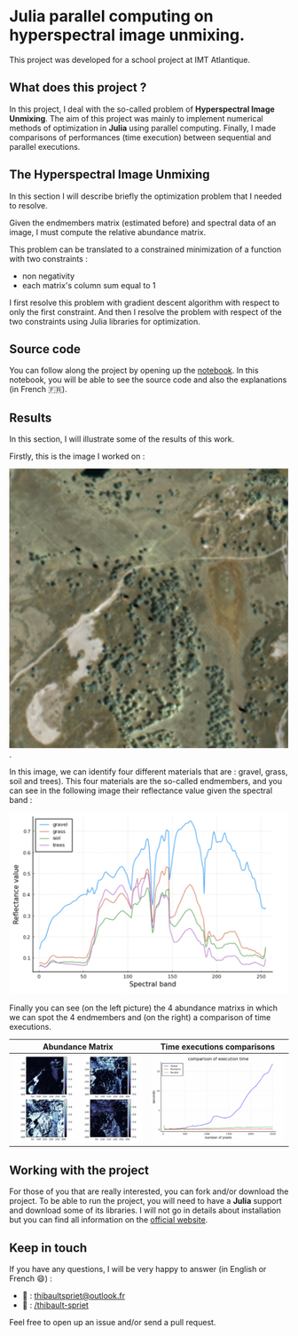 # Julia parallel computing on hyperspectral image unmixing.  

This project was developed for a school project at IMT Atlantique.

## What does this project ?  

In this project, I deal with the so-called problem of **Hyperspectral Image Unmixing**.
The aim of this project was mainly to implement numerical methods of optimization in **Julia** using parallel computing.
Finally, I made comparisons of performances (time execution) between sequential and parallel executions.

## The Hyperspectral Image Unmixing

In this section I will describe briefly the optimization problem that I needed to resolve.

Given the endmembers matrix (estimated before) and spectral data of an image, I must compute the relative abundance matrix.

This problem can be translated to a constrained minimization of a function with two constraints : 

* non negativity
* each matrix's column sum equal to 1

I first resolve this problem with gradient descent algorithm with respect to only the first constraint. And then I resolve the problem with respect of the two constraints using Julia libraries for optimization.

## Source code 

You can follow along the project by opening up the [notebook](https://github.com/thibaultspriet/hyperspectral_image_unmixing/blob/master/projectNotebook.ipynb).
In this notebook, you will be able to see the source code and also the explanations (in French 🇫🇷).

## Results

In this section, I will illustrate some of the results of this work.

Firstly, this is the image I worked on :  

![base image](https://github.com/thibaultspriet/hyperspectral_image_unmixing/blob/master/src-img.png). 

In this image, we can identify four different materials that are : gravel, grass, soil and trees). This four materials are the so-called endmembers, and you can see in the following image their reflectance value given the spectral band :

![endmembers](https://github.com/thibaultspriet/hyperspectral_image_unmixing/blob/master/endmembers.png)  

Finally you can see (on the left picture) the 4 abundance matrixs in which we can spot the 4 endmembers and (on the right) a comparison of time executions.  

Abundance Matrix             |  Time executions comparisons
:-------------------------:|:-------------------------:
![abundance](https://github.com/thibaultspriet/hyperspectral_image_unmixing/blob/master/abundance.png)  |  ![time execution](https://github.com/thibaultspriet/hyperspectral_image_unmixing/blob/master/time-execution.png)

## Working with the project

For those of you that are really interested, you can fork and/or download the project. To be able to run the project, you will need to have a **Julia** support and download some of its libraries.
I will not go in details about installation but you can find all information on the [official website](https://julialang.org).  

## Keep in touch

If you have any questions, I will be very happy to answer (in English or French 😄) : 
 * 📧 : thibaultspriet@outlook.fr
 * 🤝 : [/thibault-spriet](https://www.linkedin.com/in/thibault-spriet/)  
 
Feel free to open up an issue and/or send a pull request.
